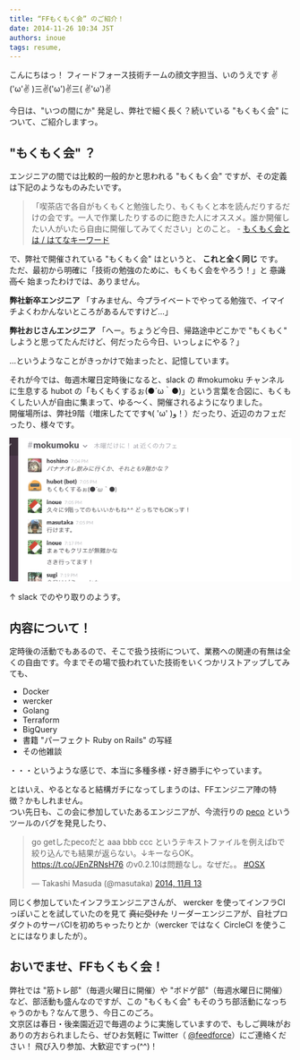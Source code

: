 ```yaml
---
title: “FFもくもく会” のご紹介！
date: 2014-11-26 10:34 JST
authors: inoue
tags: resume, 
---
```

こんにちはっ！ フィードフォース技術チームの顔文字担当、いのうえです ✌('ω'✌ )三✌('ω')✌三( ✌'ω')✌

今日は、"いつの間にか" 発足し、弊社で細く長く？続いている "もくもく会" について、ご紹介しますっ。

<!--more-->

## "もくもく会" ？

エンジニアの間では比較的一般的かと思われる "もくもく会" ですが、その定義は下記のようなものみたいです。

> 「喫茶店で各自がもくもくと勉強したり、もくもくと本を読んだりするだけの会です。一人で作業したりするのに飽きた人にオススメ。誰か開催したい人がいたら自由に開催してみてください」とのこと。 - [もくもく会とは / はてなキーワード](http://d.hatena.ne.jp/keyword/%E3%82%82%E3%81%8F%E3%82%82%E3%81%8F%E4%BC%9A)

で、弊社で開催されている "もくもく会" はというと、 **これと全く同じ** です。  
ただ、最初から明確に「技術の勉強のために、もくもく会をやろう！」と ~~意識高く~~ 始まったわけでは、ありません。

**弊社新卒エンジニア** 「すみません、今プライベートでやってる勉強で、イマイチよくわかんないところがあるんですけど...」  

**弊社おじさんエンジニア** 「へー。ちょうど今日、帰路途中どこかで "もくもく" しようと思ってたんだけど、何だったら今日、いっしょにやる？」

...というようなことがきっかけで始まったと、記憶しています。

それが今では、毎週木曜日定時後になると、slack の #mokumoku チャンネルに生息する hubot の「もくもくするぉ(●´ω｀●)」という言葉を合図に、もくもくしたい人が自由に集まって、ゆる〜く、開催されるようになりました。  
開催場所は、弊社9階（増床したてです٩( 'ω' )و！）だったり、近辺のカフェだったり、様々です。

[![mokumoku](/images/2014/11/mokumoku.png)](/images/2014/11/mokumoku.png)

↑ slack でのやり取りのようす。

## 内容について！

定時後の活動でもあるので、そこで扱う技術について、業務への関連の有無は全くの自由です。今までその場で扱われていた技術をいくつかリストアップしてみても、

- Docker
- wercker
- Golang
- Terraform
- BigQuery
- 書籍 "パーフェクト Ruby on Rails" の写経
- その他雑談

・・・というような感じで、本当に多種多様・好き勝手にやっています。

とはいえ、やるとなると結構ガチになってしまうのは、FFエンジニア陣の特徴？かもしれません。  
つい先日も、この会に参加していたあるエンジニアが、今流行りの [peco](https://github.com/peco/peco) というツールのバグを発見したり、

<blockquote class="twitter-tweet" lang="ja"><p>go getしたpecoだと&#10;aaa&#10;bbb&#10;ccc&#10;というテキストファイルを例えばbで絞り込んでも結果が返らない。↓キーならOK。&#10;<a href="https://t.co/JEnZRNsH76">https://t.co/JEnZRNsH76</a> のv0.2.10は問題なし。なぜだ。。 <a href="https://twitter.com/hashtag/OSX?src=hash">#OSX</a></p>&mdash; Takashi Masuda (@masutaka) <a href="https://twitter.com/masutaka/status/532864814809616384">2014, 11月 13</a></blockquote>
<script async src="//platform.twitter.com/widgets.js" charset="utf-8"></script>

同じく参加していたインフラエンジニアさんが、 wercker を使ってインフラCIっぽいことを試していたのを見て ~~真に受けた~~ リーダーエンジニアが、自社プロダクトのサーバCIを初めちゃったりとか（wercker ではなく CircleCI を使うことにはなりましたが）。

## おいでませ、FFもくもく会！

弊社では "筋トレ部"（毎週火曜日に開催）や "ボドゲ部"（毎週水曜日に開催） など、部活動も盛んなのですが、この "もくもく会" もそのうち部活動になっちゃうのかも？なんて思う、今日このごろ。  
文京区は春日・後楽園近辺で毎週のように実施していますので、もしご興味がおありの方おられましたら、ぜひお気軽に Twitter（ [@feedforce](https://twitter.com/feedforce)）にご連絡ください！ 飛び入り参加、大歓迎ですっ(^^)！

